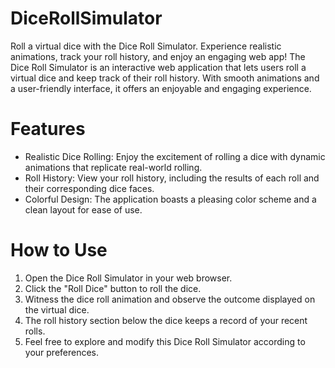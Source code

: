 # DiceRollSimulator
Roll a virtual dice with the Dice Roll Simulator. Experience realistic animations, track your roll history, and enjoy an engaging web app!
The Dice Roll Simulator is an interactive web application that lets users roll a virtual dice and keep track of their roll history. With smooth animations and a user-friendly interface, it offers an enjoyable and engaging experience.

# Features
* Realistic Dice Rolling: Enjoy the excitement of rolling a dice with dynamic animations that replicate real-world rolling.
* Roll History: View your roll history, including the results of each roll and their corresponding dice faces.
* Colorful Design: The application boasts a pleasing color scheme and a clean layout for ease of use.

# How to Use
1. Open the Dice Roll Simulator in your web browser.
2. Click the "Roll Dice" button to roll the dice.
3. Witness the dice roll animation and observe the outcome displayed on the virtual dice.
4. The roll history section below the dice keeps a record of your recent rolls.
5. Feel free to explore and modify this Dice Roll Simulator according to your preferences.

